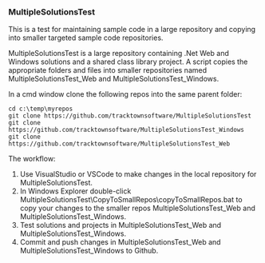 ### MultipleSolutionsTest

This is a test for maintaining sample code in a large repository and copying into smaller targeted sample code repositories. 

MultipleSolutionsTest is a large repository containing .Net Web and Windows solutions and a shared class library project. A script copies the appropriate folders and files into smaller repositories named MultipleSolutionsTest_Web and MultipleSolutionsTest_Windows.

In a cmd window clone the following repos into the same parent folder: <br>
```
cd c:\temp\myrepos
git clone https://github.com/tracktownsoftware/MultipleSolutionsTest
git clone https://github.com/tracktownsoftware/MultipleSolutionsTest_Windows
git clone https://github.com/tracktownsoftware/MultipleSolutionsTest_Web
```

The workflow:
1. Use VisualStudio or VSCode to make changes in the local repository for MultipleSolutionsTest. 
2. In Windows Explorer double-click MultipleSolutionsTest\CopyToSmallRepos\copyToSmallRepos.bat to copy your changes to the smaller repos MultipleSolutionsTest_Web and MultipleSolutionsTest_Windows.
3. Test solutions and projects in MultipleSolutionsTest_Web and MultipleSolutionsTest_Windows.
4. Commit and push changes in MultipleSolutionsTest_Web and MultipleSolutionsTest_Windows to Github.

